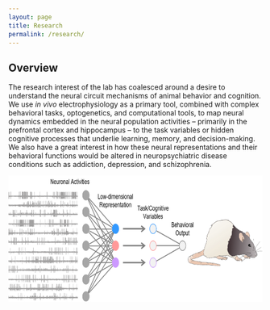 ```yaml
---
layout: page
title: Research
permalink: /research/
---
```

## Overview
The research interest of the lab has coalesced around a desire to understand the neural circuit mechanisms of animal behavior and cognition. We use *in vivo* electrophysiology as a primary tool, combined with complex behavioral tasks, optogenetics, and computational tools, to map neural dynamics embedded in the neural population activities – primarily in the prefrontal cortex and hippocampus – to the task variables or hidden cognitive processes that underlie learning, memory, and decision-making. We also have a great interest in how these neural representations and their behavioral functions would be altered in neuropsychiatric disease conditions such as addiction, depression, and schizophrenia.


<p align="left">
  <img height="250" src="/assets/methodology.png">
</p>
